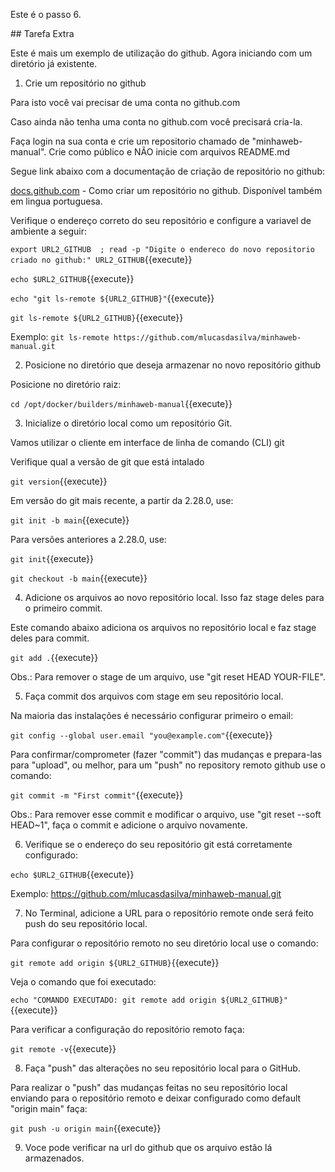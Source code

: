 Este é o passo 6.

## Tarefa Extra

Este é mais um exemplo de utilização do github. Agora iniciando com um diretório já existente.

1) Crie um repositório no github

Para isto você vai precisar de uma conta no github.com

Caso ainda não tenha uma conta no github.com você precisará cria-la.

Faça login na sua conta e crie um repositorio chamado de "minhaweb-manual". Crie como público e NÃO inicie com arquivos README.md

Segue link abaixo com a documentação de criação de repositório no github:

[docs.github.com](https://docs.github.com/pt/github/creating-cloning-and-archiving-repositories/creating-a-new-repository) - Como criar um repositório no github. Disponível também em lingua portuguesa.

Verifique o endereço correto do seu repositório e configure a variavel de ambiente a seguir:

`export URL2_GITHUB  ; read -p "Digite o endereco do novo repositorio criado no github:" URL2_GITHUB`{{execute}}

`echo $URL2_GITHUB`{{execute}}

`echo "git ls-remote ${URL2_GITHUB}"`{{execute}}

`git ls-remote ${URL2_GITHUB}`{{execute}}

Exemplo: `git ls-remote https://github.com/mlucasdasilva/minhaweb-manual.git`


2) Posicione no diretório que deseja armazenar no novo repositório github

Posicione no diretório raiz:

`cd /opt/docker/builders/minhaweb-manual`{{execute}}


3) Inicialize o diretório local como um repositório Git.

Vamos utilizar o cliente em interface de linha de comando (CLI) git

Verifique qual a versão de git que está intalado

`git version`{{execute}}

Em versão do git mais recente, a partir da 2.28.0, use:

`git init -b main`{{execute}}

Para versões anteriores a 2.28.0, use:

`git init`{{execute}}

`git checkout -b main`{{execute}}


4) Adicione os arquivos ao novo repositório local. Isso faz stage deles para o primeiro commit.

Este comando abaixo adiciona os arquivos no repositório local e faz stage deles para commit.

`git add .`{{execute}}

Obs.: Para remover o stage de um arquivo, use "git reset HEAD YOUR-FILE".


5) Faça commit dos arquivos com stage em seu repositório local.

Na maioria das instalações é necessário configurar primeiro o email:

`git config --global user.email "you@example.com"`{{execute}}

Para confirmar/comprometer (fazer "commit") das mudanças e prepara-las para "upload", ou melhor, para um "push" no repository remoto github use o comando:

`git commit -m "First commit"`{{execute}}

Obs.: Para remover esse commit e modificar o arquivo, use "git reset --soft HEAD~1", faça o commit e adicione o arquivo novamente.


6) Verifique se o endereço do seu repositório git está corretamente configurado:

`echo $URL2_GITHUB`{{execute}}

Exemplo: https://github.com/mlucasdasilva/minhaweb-manual.git


7) No Terminal, adicione a URL para o repositório remote onde será feito push do seu repositório local.

Para configurar o repositório remoto no seu diretório local use o comando:

`git remote add origin ${URL2_GITHUB}`{{execute}}

Veja o comando que foi executado:

`echo "COMANDO EXECUTADO: git remote add origin ${URL2_GITHUB}"`{{execute}}

Para verificar a configuração do repositório remoto faça:

`git remote -v`{{execute}}


8) Faça "push" das alterações no seu repositório local para o GitHub.

Para realizar o "push" das mudanças feitas no seu repositório local enviando para o repositório remoto e deixar configurado como default "origin main" faça:

`git push -u origin main`{{execute}}


9) Voce pode verificar na url do github que os arquivo estão lá armazenados.

